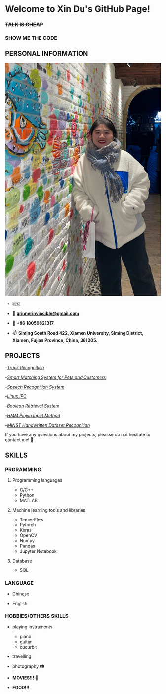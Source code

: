 # **Welcome to Xin Du's GitHub Page!**

### ~~TALK IS CHEAP~~

### **SHOW ME THE CODE**

## PERSONAL INFORMATION 

![Image](https://github.com/NotDX/notdx/blob/main/1.JPG)

- 🇨🇳

- 📧 **grinnerinvincible@gmail.com**

- 📱 **+86 18059821317**

- 📫  **Siming South Road 422, Xiamen University, Siming District, Xiamen, Fujian Province, China, 361005.**

## PROJECTS

-*[Truck Recognition](https://github.com/NotDX/Truck-Recognition)*

-*[Smart Matching System for Pets and Customers](https://github.com/NotDX/Smart-Matching-System-for-Pets-and-Customers)*

-*[Speech Recognition System](https://github.com/NotDX/Speech-Recognition-System)*

-*[Linux IPC](https://github.com/NotDX/Linux_kernel)*

-*[Boolean Retrieval System](https://github.com/NotDX/Boolean-retrieval-system)*

-*[HMM Pinyin Input Method](https://github.com/NotDX/HMM_pinyin_input_method)*

-*[MINST Handwritten Dataset Recognition](https://github.com/NotDX/minst)*

If you have any questions about my projects, pleasse do not hesitate to contact me! 👻

## SKILLS

### PRGRAMMING

1. Programming languages
   - C/C++
   - Python
   - MATLAB

2. Machine learning tools and libraries
   - TensorFlow
   - Pytorch
   - Keras
   - OpenCV
   - Numpy
   - Pandas
   - Jupyter Notebook

3. Database
   - SQL

### LANGUAGE

- Chinese 

- English 

### HOBBIES/OTHERS SKILLS

- playing instruments 
  - piano
  - guitar
  - cucurbit

- travelling

- photography 📷

- **MOVIES!!!** 🎥

- **FOOD!!!** 






